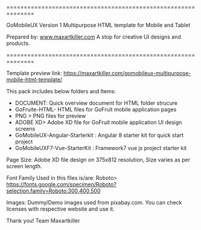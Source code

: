 ==============================================================

GoMobileUX Version 1
Multipurpose HTML template for Mobile and Tablet

Prepared by:  www.maxartkiller.com
A stop for creative UI designs and products.

==============================================================

Template preview link: https://maxartkiller.com/gomobileux-multipurpose-mobile-html-template/

This pack includes below folders and Items:
- DOCUMENT: Quick overview document for HTML folder strucure
- GoFruite-HTML- HTML files for GoFruit mobile application pages
- PNG > PNG files for preview
- ADOBE XD> Adobe XD file for GoFruit mobile application UI design screens
- GoMobileUX-Angular-Starterkit : Angular 8 starter kit for quick start project
- GoMobileUXF7-Vue-StarterKit : Framework7 vue js project starter kit

Page Size: 
Adobe XD file design on 375x812 resolution, Size varies as per screen length.


Font Family Used in this files is/are:
Roboto> https://fonts.google.com/specimen/Roboto?selection.family=Roboto:300,400,500


Images:
Dummy/Demo images used from pixabay.com. 
You can check licenses with respective website and use it.


Thank you!
Team
Maxartkiller
